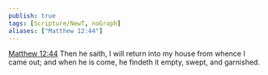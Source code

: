 ```yaml
---
publish: true
tags: [Scripture/NewT, noGraph]
aliases: ["Matthew 12:44"]
---
```

[Matthew 12:44](https://churchofjesuschrist.org/study/scriptures/nt/matt/12?lang=eng&id=p44#p44) Then he saith, I will return into my house from whence I came out; and when he is come, he findeth it empty, swept, and garnished.
